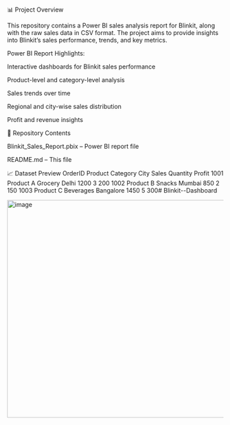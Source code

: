 📊 Project Overview

This repository contains a Power BI sales analysis report for Blinkit, along with the raw sales data in CSV format. The project aims to provide insights into Blinkit’s sales performance, trends, and key metrics.

Power BI Report Highlights:

Interactive dashboards for Blinkit sales performance

Product-level and category-level analysis

Sales trends over time

Regional and city-wise sales distribution

Profit and revenue insights

📂 Repository Contents

Blinkit_Sales_Report.pbix – Power BI report file

README.md – This file

📈 Dataset Preview OrderID Product Category City Sales Quantity Profit 1001 Product A Grocery Delhi 1200 3 200 1002 Product B Snacks Mumbai 850 2 150 1003 Product C Beverages Bangalore 1450 5 300# Blinkit--Dashboard

<img width="906" height="508" alt="image" src="https://github.com/user-attachments/assets/f4d0351c-96c9-4855-9b87-d99f3d3dd786" />
